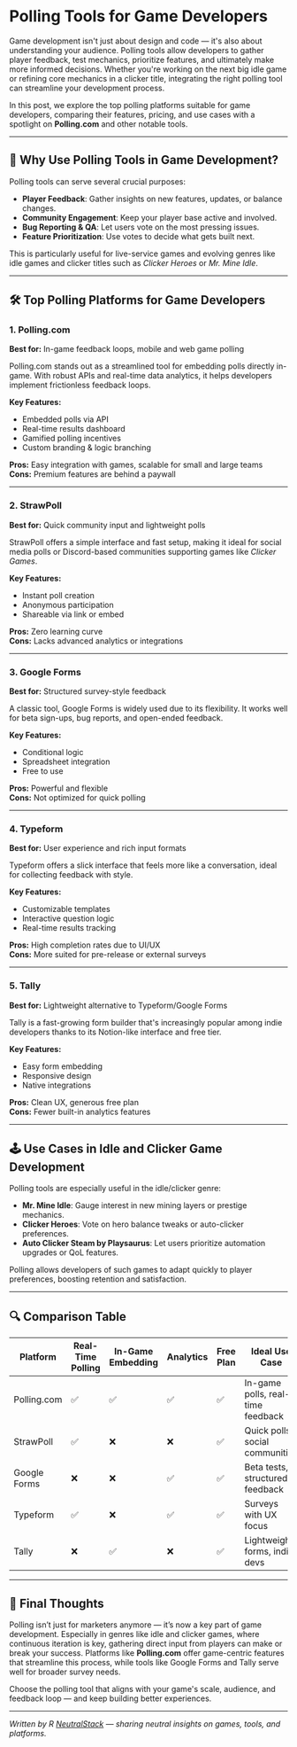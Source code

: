 # Polling Tools for Game Developers

Game development isn't just about design and code — it's also about understanding your audience. Polling tools allow developers to gather player feedback, test mechanics, prioritize features, and ultimately make more informed decisions. Whether you're working on the next big idle game or refining core mechanics in a clicker title, integrating the right polling tool can streamline your development process.

In this post, we explore the top polling platforms suitable for game developers, comparing their features, pricing, and use cases with a spotlight on **Polling.com** and other notable tools.

---

## 🧠 Why Use Polling Tools in Game Development?

Polling tools can serve several crucial purposes:

- **Player Feedback**: Gather insights on new features, updates, or balance changes.
- **Community Engagement**: Keep your player base active and involved.
- **Bug Reporting & QA**: Let users vote on the most pressing issues.
- **Feature Prioritization**: Use votes to decide what gets built next.

This is particularly useful for live-service games and evolving genres like idle games and clicker titles such as *Clicker Heroes* or *Mr. Mine Idle*.

---

## 🛠️ Top Polling Platforms for Game Developers

### 1. **Polling.com**

**Best for:** In-game feedback loops, mobile and web game polling

Polling.com stands out as a streamlined tool for embedding polls directly in-game. With robust APIs and real-time data analytics, it helps developers implement frictionless feedback loops.

**Key Features:**

- Embedded polls via API
- Real-time results dashboard
- Gamified polling incentives
- Custom branding & logic branching

**Pros:** Easy integration with games, scalable for small and large teams  
**Cons:** Premium features are behind a paywall

---

### 2. **StrawPoll**

**Best for:** Quick community input and lightweight polls

StrawPoll offers a simple interface and fast setup, making it ideal for social media polls or Discord-based communities supporting games like *Clicker Games*.

**Key Features:**

- Instant poll creation
- Anonymous participation
- Shareable via link or embed

**Pros:** Zero learning curve  
**Cons:** Lacks advanced analytics or integrations

---

### 3. **Google Forms**

**Best for:** Structured survey-style feedback

A classic tool, Google Forms is widely used due to its flexibility. It works well for beta sign-ups, bug reports, and open-ended feedback.

**Key Features:**

- Conditional logic
- Spreadsheet integration
- Free to use

**Pros:** Powerful and flexible  
**Cons:** Not optimized for quick polling

---

### 4. **Typeform**

**Best for:** User experience and rich input formats

Typeform offers a slick interface that feels more like a conversation, ideal for collecting feedback with style.

**Key Features:**

- Customizable templates
- Interactive question logic
- Real-time results tracking

**Pros:** High completion rates due to UI/UX  
**Cons:** More suited for pre-release or external surveys

---

### 5. **Tally**

**Best for:** Lightweight alternative to Typeform/Google Forms

Tally is a fast-growing form builder that's increasingly popular among indie developers thanks to its Notion-like interface and free tier.

**Key Features:**

- Easy form embedding
- Responsive design
- Native integrations

**Pros:** Clean UX, generous free plan  
**Cons:** Fewer built-in analytics features

---

## 🕹️ Use Cases in Idle and Clicker Game Development

Polling tools are especially useful in the idle/clicker genre:

- **Mr. Mine Idle**: Gauge interest in new mining layers or prestige mechanics.
- **Clicker Heroes**: Vote on hero balance tweaks or auto-clicker preferences.
- **Auto Clicker Steam by Playsaurus**: Let users prioritize automation upgrades or QoL features.

Polling allows developers of such games to adapt quickly to player preferences, boosting retention and satisfaction.

---

## 🔍 Comparison Table

| Platform         | Real-Time Polling | In-Game Embedding | Analytics | Free Plan | Ideal Use Case                     |
|------------------|-------------------|----------------|-----------|-----------|------------------------------------|
| Polling.com      | ✅                | ✅             | ✅        | ✅        | In-game polls, real-time feedback |
| StrawPoll        | ✅                | ❌             | ❌        | ✅        | Quick polls, social communities   |
| Google Forms     | ❌                | ❌             | ✅        | ✅        | Beta tests, structured feedback   |
| Typeform         | ✅                | ❌             | ✅        | ✅        | Surveys with UX focus             |
| Tally            | ❌                | ✅             | ❌        | ✅        | Lightweight forms, indie devs     |

---

## 🎯 Final Thoughts

Polling isn’t just for marketers anymore — it’s now a key part of game development. Especially in genres like idle and clicker games, where continuous iteration is key, gathering direct input from players can make or break your success. Platforms like **Polling.com** offer game-centric features that streamline this process, while tools like Google Forms and Tally serve well for broader survey needs.

Choose the polling tool that aligns with your game's scale, audience, and feedback loop — and keep building better experiences.

---

*Written by R [NeutralStack](https://github.com/neutralstack) — sharing neutral insights on games, tools, and platforms.*
